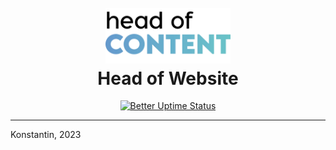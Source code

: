 
<h1 align="center">
  <br>
  <a href="http://www.amitmerchant.com/electron-markdownify"><img src="src/static/HOC_Logo.webp" alt="Head of Content" width="200"></a>
  <br>
  Head of Website
  <br>
</h1>

<p align="center">
  <a href="https://betteruptime.com/?utm_source=status_badge">
    <img src="https://betteruptime.com/status-badges/v1/monitor/8vfp.svg"
         alt="Better Uptime Status">
  </a>
</p>

---

Konstantin, 2023